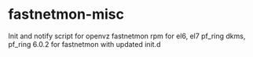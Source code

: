 fastnetmon-misc
===============

Init and notify script for openvz
fastnetmon rpm for el6, el7
pf_ring dkms, pf_ring 6.0.2 for fastnetmon with updated init.d